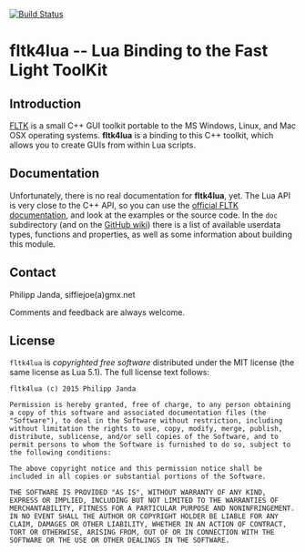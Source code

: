 [![Build Status](https://travis-ci.org/siffiejoe/lua-fltk4lua.svg?branch=master)](https://travis-ci.org/siffiejoe/lua-fltk4lua)

#          fltk4lua -- Lua Binding to the Fast Light ToolKit         #

##                           Introduction                           ##

[FLTK][1] is a small C++ GUI toolkit portable to the MS Windows,
Linux, and Mac OSX operating systems. **fltk4lua** is a binding to
this C++ toolkit, which allows you to create GUIs from within Lua
scripts.

  [1]:  http://www.fltk.org/


##                           Documentation                          ##

Unfortunately, there is no real documentation for **fltk4lua**, yet.
The Lua API is very close to the C++ API, so you can use the [official
FLTK documentation][2], and look at the examples or the source code.
In the `doc` subdirectory (and on the [GitHub wiki][3]) there is a
list of available userdata types, functions and properties, as well as
some information about building this module.

  [2]:  http://www.fltk.org/doc-1.3/index.html
  [3]:  https://github.com/siffiejoe/lua-fltk4lua/wiki


##                              Contact                             ##

Philipp Janda, siffiejoe(a)gmx.net

Comments and feedback are always welcome.


##                              License                             ##

`fltk4lua` is *copyrighted free software* distributed under the MIT
license (the same license as Lua 5.1). The full license text follows:

    fltk4lua (c) 2015 Philipp Janda

    Permission is hereby granted, free of charge, to any person obtaining
    a copy of this software and associated documentation files (the
    "Software"), to deal in the Software without restriction, including
    without limitation the rights to use, copy, modify, merge, publish,
    distribute, sublicense, and/or sell copies of the Software, and to
    permit persons to whom the Software is furnished to do so, subject to
    the following conditions:

    The above copyright notice and this permission notice shall be
    included in all copies or substantial portions of the Software.

    THE SOFTWARE IS PROVIDED "AS IS", WITHOUT WARRANTY OF ANY KIND,
    EXPRESS OR IMPLIED, INCLUDING BUT NOT LIMITED TO THE WARRANTIES OF
    MERCHANTABILITY, FITNESS FOR A PARTICULAR PURPOSE AND NONINFRINGEMENT.
    IN NO EVENT SHALL THE AUTHOR OR COPYRIGHT HOLDER BE LIABLE FOR ANY
    CLAIM, DAMAGES OR OTHER LIABILITY, WHETHER IN AN ACTION OF CONTRACT,
    TORT OR OTHERWISE, ARISING FROM, OUT OF OR IN CONNECTION WITH THE
    SOFTWARE OR THE USE OR OTHER DEALINGS IN THE SOFTWARE.

